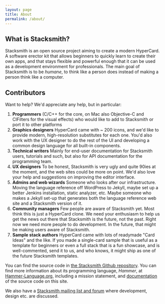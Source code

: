 ```yaml
---
layout: page
title: About
permalink: /about/
---
```


## What is Stacksmith?

Stacksmith is an open source project aiming to create a modern HyperCard. A software erector kit that allows beginners to quickly learn to create their own apps, and that stays flexible and powerful enough that it can be used as a development environment for professionals. The main goal of Stacksmith is to be *humane*, to think like a person does instead of making a person think like a computer.

## Contributors

Want to help? We'd appreciate any help, but in particular:

1. <b>Programmers</b> (C/C++ for the core, on Mac also Objective-C and CIFilters for the visual effects) who would like to add to Stacksmith or port it to other platforms
2. <b>Graphics designers</b> HyperCard came with ~ 200 icons, and we'd like to provide modern, high-resolution substitutes for each one. You'd also work with the UX designer to do the rest of the UI and developing a common design language for all built-in components.
3. <b>Technical writers</b> Mainly for end-user documentation for Stacksmith users, tutorials and such, but also for API documentation for the programming team.
4. <b>UX designers</b> To be honest, Stacksmith is very ugly and quite 90ies at the moment, and the web sites could be more on point. We'd also love your help and suggestions on improving the editor interface.
5. <b>Admins and web wizards</b> Someone who looks after our infrastructure. Moving the language reference off WordPress to Jekyll, maybe set up a better Jenkins installation, static analyzer, etc. Maybe someone who makes a Jekyll set-up that generates both the language reference web site and a Stacksmith version of it.
6. <b>Community managers</b> Few people are aware of Stacksmith yet. Most think this is just a HyperCard clone. We need your enthusiasm to help us get the news out there that Stacksmith is the future, not the past. Right now we need more people to do development. In the future, that might be making users aware of Stacksmith.
7. <b>Sample stack authors</b> HyperCard came with lots of readymade "Card Ideas" and the like. If you made a single-card sample that is useful as a template for beginners or even a full stack that is a fun showcase, and is well-commented, send it to us, and who knows, it might ship as one of the future Stacksmith templates.

You can find the source code in [the Stacksmith Github repository](https://github.com/uliwitness/Stacksmith). You can find more information about its programming language, <i>Hammer</i>, at <a href="http://hammer-language.org" target="_blank">Hammer-Language.org</a>, including a mission statement, and <a href="apidocs/index.html">documentation</a> of the source code on this site.

We also have a [Stacksmith mailing list and forum](http://groups.yahoo.com/group/stacksmith) where development, design etc. are discussed.
